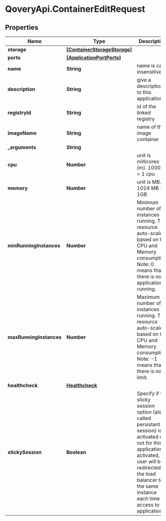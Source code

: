 # QoveryApi.ContainerEditRequest

## Properties

Name | Type | Description | Notes
------------ | ------------- | ------------- | -------------
**storage** | [**[ContainerStorageStorage]**](ContainerStorageStorage.md) |  | [optional] 
**ports** | [**[ApplicationPortPorts]**](ApplicationPortPorts.md) |  | [optional] 
**name** | **String** | name is case insensitive | [optional] 
**description** | **String** | give a description to this application | [optional] 
**registryId** | **String** | id of the linked registry | [optional] 
**imageName** | **String** | name of the image container | [optional] 
**_arguments** | **String** |  | [optional] 
**cpu** | **Number** | unit is millicores (m). 1000m &#x3D; 1 cpu | [optional] [default to 250]
**memory** | **Number** | unit is MB. 1024 MB &#x3D; 1GB | [optional] [default to 256]
**minRunningInstances** | **Number** | Minimum number of instances running. This resource auto-scale based on the CPU and Memory consumption. Note: 0 means that there is no application running.  | [optional] [default to 1]
**maxRunningInstances** | **Number** | Maximum number of instances running. This resource auto-scale based on the CPU and Memory consumption. Note: -1 means that there is no limit.  | [optional] [default to 1]
**healthcheck** | [**Healthcheck**](Healthcheck.md) |  | [optional] 
**stickySession** | **Boolean** | Specify if the sticky session option (also called persistant session) is activated or not for this application. If activated, user will be redirected by the load balancer to the same instance each time he access to the application.  | [optional] [default to false]


